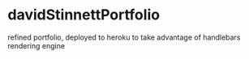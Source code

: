 # davidStinnettPortfolio
refined portfolio, deployed to heroku to take advantage of handlebars rendering engine
